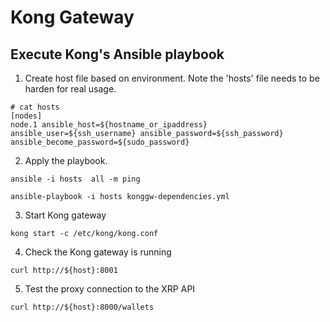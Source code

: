 # Kong Gateway

## Execute Kong's Ansible playbook

1. Create host file based on environment.
Note the 'hosts' file needs to be harden for real usage.
```
# cat hosts
[nodes]
node.1 ansible_host=${hostname_or_ipaddress} ansible_user=${ssh_username} ansible_password=${ssh_password} ansible_become_password=${sudo_password}
```

2. Apply the playbook.
```
ansible -i hosts  all -m ping

ansible-playbook -i hosts konggw-dependencies.yml
```

3. Start Kong gateway
```
kong start -c /etc/kong/kong.conf
```

4. Check the Kong gateway is running
```
curl http://${host}:8001
```

5. Test the proxy connection to the XRP API
```
curl http://${host}:8000/wallets
```
